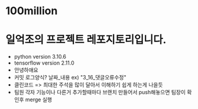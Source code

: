 # 100million
# 일억조의 프로젝트 레포지토리입니다.

- python version   3.10.6
- tensorflow version  2.11.0
- 안녕하애요
- 커밋 로그양식? 날짜_내용  ex) "3_16_댓글오류수정"
- 클린코드 => 최대한 주석을 많이 달아서 이해하기 쉽게 하는게 나을듯
- 팀원 각자 기능이나 다른거 추가할때마다 브랜치 만들어서 push해놓으면 팀장이 확인후 merge 실행
